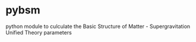# pybsm
python module to culculate the Basic Structure of Matter - Supergravitation Unified Theory parameters
